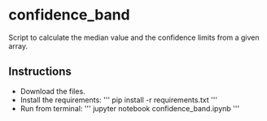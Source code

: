 # confidence_band

Script to calculate the median value and the confidence limits from a given array.

## Instructions

- Download the files.
- Install the requirements:
'''
pip install -r requirements.txt
'''
- Run from terminal:
'''
jupyter notebook confidence_band.ipynb
'''

